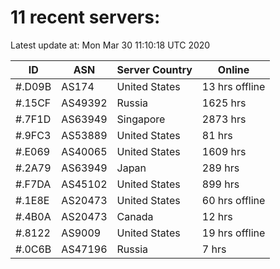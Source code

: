# 11 recent servers:

Latest update at: Mon Mar 30 11:10:18 UTC 2020

| ID | ASN | Server Country | Online |
| -- | --- | -------------- | ------ |
| #.D09B | AS174 | United States | 13 hrs offline |
| #.15CF | AS49392 | Russia | 1625 hrs |
| #.7F1D | AS63949 | Singapore | 2873 hrs |
| #.9FC3 | AS53889 | United States | 81 hrs |
| #.E069 | AS40065 | United States | 1609 hrs |
| #.2A79 | AS63949 | Japan | 289 hrs |
| #.F7DA | AS45102 | United States | 899 hrs |
| #.1E8E | AS20473 | United States | 60 hrs offline |
| #.4B0A | AS20473 | Canada | 12 hrs |
| #.8122 | AS9009 | United States | 19 hrs offline |
| #.0C6B | AS47196 | Russia | 7 hrs |

